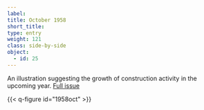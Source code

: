 ```yaml
---
label: 
title: October 1958
short_title:
type: entry
weight: 121
class: side-by-side
object:
  - id: 25
---
```


An illustration suggesting the growth of construction activity in the upcoming year.
[Full issue](https://usmodernist.org/AF/AF-1958-10.pdf)

{{< q-figure id="1958oct" >}}
